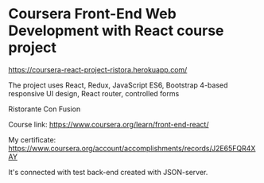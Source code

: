 # Coursera Front-End Web Development with React course project
https://coursera-react-project-ristora.herokuapp.com/

The project uses React, Redux, JavaScript ES6, Bootstrap 4-based responsive UI design, React router, controlled forms

Ristorante Con Fusion

Course link:
https://www.coursera.org/learn/front-end-react/

My certificate:
https://www.coursera.org/account/accomplishments/records/J2E65FQR4XAY

It's connected with test back-end created with JSON-server.
